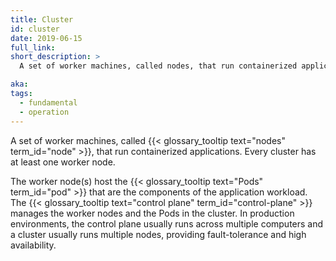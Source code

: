 ```yaml
---
title: Cluster
id: cluster
date: 2019-06-15
full_link:
short_description: >
  A set of worker machines, called nodes, that run containerized applications. Every cluster has at least one worker node.

aka:
tags:
  - fundamental
  - operation
---
```


A set of worker machines, called {{< glossary_tooltip text="nodes" term_id="node" >}},
that run containerized applications. Every cluster has at least one worker node.

<!--more-->

The worker node(s) host the {{< glossary_tooltip text="Pods" term_id="pod" >}} that are
the components of the application workload. The
{{< glossary_tooltip text="control plane" term_id="control-plane" >}} manages the worker
nodes and the Pods in the cluster. In production environments, the control plane usually
runs across multiple computers and a cluster usually runs multiple nodes, providing
fault-tolerance and high availability.
